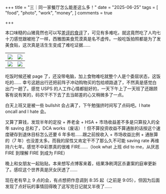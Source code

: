 +++
title = "三｜同一家餐厅怎么能差这么多！"
date = "2025-06-25"
tags = [
    "food",
    "photo",
    "work",
    "money",
]
comments = true

+++

本口味糙的山猪竟然也可以写[差评的食评](https://douchi.space/deck/@mtfront/114748288775580372)了，可见有多难吃，就这竟然吃了人均七十刀感觉跟被抢了一样，西雅图美食荒漠真是名不虚传。一般吃饭拍照都是为了发美食贴，这次真是活生生变成了难吃证据…… 

|![](https://media.douchi.space/douchi/media_attachments/files/114/748/257/465/156/247/original/cd461f6f890a1de5.png)|![](https://media.douchi.space/douchi/media_attachments/files/114/748/258/165/599/912/original/ecd437b3e42adb23.png)|
|-|-|
|![](https://media.douchi.space/douchi/media_attachments/files/114/748/258/912/573/942/original/f24d339caa1df9d5.png)|![](https://media.douchi.space/douchi/media_attachments/files/114/748/259/928/418/625/original/de123598e54a5f36.png)|

吃饭时候还被 page 了，还没带电脑，加上食物难吃就整个人是个委屈状态，这饭吃的…… 幸亏这趟出行还把前阵子冲动购物买的包给顺路退了，不然真是感觉白出门一趟了。感觉 USPS 的人工作心情都挺好的，一天下午上了一天班了还跟顾客有说有笑的，码农干不下去了去当邮差的心又稍微多了一点。

白天上班又是被一些 bullshit 会占满了，下午勉强挤时间写了点码吧。I hate oncall and I hate 会。

又算了算钱，发现半年的定投 + 养老金 + HSA + 市场收益差不多是只算投入的全年 saving 总和了，DCA works（废话）！但不算投资收益不算通胀的话按这个速度硬存到退休目标怎么还要 6 年多啦……跟之前按收入 + 市场收益比例 + 通胀算的（7 年）也没差太多。而我的尿性又肯定干不了那么久不可能 saving rate 再维持六七年。感觉不中彩票真的很难 FIRE……（look what 上班 did to me，从厌恶 FIRE 到理解 FIRE 到成为 FIRE）

晚上和女朋友一起贴贴，本来想写点博客来着，结果净刷湾区杀妻案的庭审更新了。感叹这个世界真是厌女厌透了……

现在老有早上 9 点的会，有点想把作息调到 8:35 起（之前是 9:05），但因为后面发现了点好玩的事情回得晚了这写完日记就又半夜了…… 